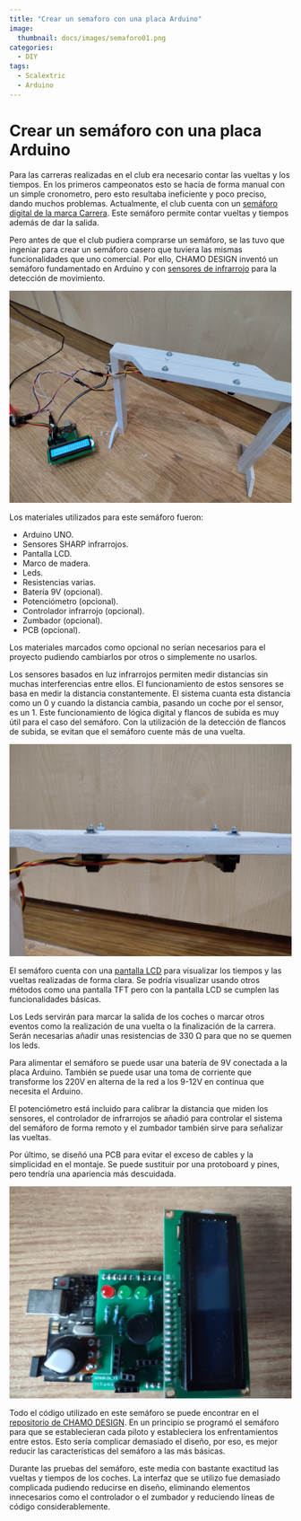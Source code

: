 ```yaml
---
title: "Crear un semaforo con una placa Arduino"
image: 
  thumbnail: docs/images/semaforo01.png
categories:
  - DIY
tags:
  - Scalextric
  - Arduino
---
```


# Crear un semáforo con una placa Arduino

Para las carreras realizadas en el club era necesario contar las vueltas y los tiempos. En los primeros campeonatos esto se hacía de forma manual con un simple cronometro, pero esto resultaba ineficiente y poco preciso, dando muchos problemas.	
Actualmente, el club cuenta con un [semáforo digital de la marca Carrera](https://www.amazon.es/Carrera-electr%C3%B3nico-compatible-Evolution-sistemas/dp/B0002FQJ4Y/ref=sr_1_1?__mk_es_ES=%C3%85M%C3%85%C5%BD%C3%95%C3%91&nsdOptOutParam=true&s=toys&sr=1-1&ufe=INHOUSE_INSTALLMENTS%3AES_IHI_4M_AUTOMATED). Este semáforo permite contar vueltas y tiempos además de dar la salida.

Pero antes de que el club pudiera comprarse un semáforo, se las tuvo que ingeniar para crear un semáforo casero que tuviera las mismas funcionalidades que uno comercial. Por ello, CHAMO DESIGN inventó un semáforo fundamentado en Arduino y con [sensores de infrarrojo](https://www.amazon.es/ARCELI-GP2Y0A21YK0F-Distancia-anal%C3%B3gico-Compatible/dp/B07MY27W7T/ref=sr_1_1?nsdOptOutParam=true&sr=8-1) para la detección de movimiento.

![](../docs/images/semaforo02.png)

Los materiales utilizados para este semáforo fueron:
-	Arduino UNO.
-	Sensores SHARP infrarrojos.
-	Pantalla LCD.
-	Marco de madera.
-	Leds.
-	Resistencias varias.
-	Batería 9V (opcional).
-	Potenciómetro (opcional).
-	Controlador infrarrojo (opcional).
-	Zumbador (opcional).
-	PCB (opcional).

Los materiales marcados como opcional no serían necesarios para el proyecto pudiendo cambiarlos por otros o simplemente no usarlos.

Los sensores basados en luz infrarrojos permiten medir distancias sin muchas interferencias entre ellos. El funcionamiento de estos sensores se basa en medir la distancia constantemente. El sistema cuanta esta distancia como un 0 y cuando la distancia cambia, pasando un coche por el sensor, es un 1. Este funcionamiento de lógica digital y flancos de subida es muy útil para el caso del semáforo. Con la utilización de la detección de flancos de subida, se evitan que el semáforo cuente más de una vuelta.

![](../docs/images/semaforo03.png)

El semáforo cuenta con una [pantalla LCD](https://www.amazon.es/AZDelivery-HD44780-Pantalla-caracteres-incluido/dp/B08216WMDJ/ref=sr_1_7?__mk_es_ES=%C3%85M%C3%85%C5%BD%C3%95%C3%91&nsdOptOutParam=true&sr=8-7) para visualizar los tiempos y las vueltas realizadas de forma clara. Se podría visualizar usando otros métodos como una pantalla TFT pero con la pantalla LCD se cumplen las funcionalidades básicas.

Los Leds servirán para marcar la salida de los coches o marcar otros eventos como la realización de una vuelta o la finalización de la carrera. Serán necesarias añadir unas resistencias de 330 Ω para que no se quemen los leds.

Para alimentar el semáforo se puede usar una batería de 9V conectada a la placa Arduino. También se puede usar una toma de corriente que transforme los 220V en alterna de la red a los 9-12V en continua que necesita el Arduino.

El potenciómetro está incluido para calibrar la distancia que miden los sensores, el controlador de infrarrojos se añadió para controlar el sistema del semáforo de forma remoto y el zumbador también sirve para señalizar las vueltas.

Por último, se diseñó una PCB para evitar el exceso de cables y la simplicidad en el montaje. Se puede sustituir por una protoboard y pines, pero tendría una apariencia más descuidada.

![](../docs/images/semaforo01.png)

Todo el código utilizado en este semáforo se puede encontrar en el [repositorio de CHAMO DESIGN](). En un principio se programó el semáforo para que se establecieran cada piloto y estableciera los enfrentamientos entre estos. Esto sería complicar demasiado el diseño, por eso, es mejor reducir las características del semáforo a las más básicas.

Durante las pruebas del semáforo, este media con bastante exactitud las vueltas y tiempos de los coches. La interfaz que se utilizo fue demasiado complicada pudiendo reducirse en diseño, eliminando elementos innecesarios como el controlador o el zumbador y reduciendo líneas de código considerablemente.
